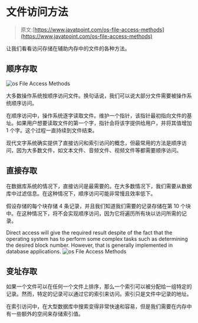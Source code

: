 # 文件访问方法

> 原文:[https://www.javatpoint.com/os-file-access-methods](https://www.javatpoint.com/os-file-access-methods)

让我们看看访问存储在辅助内存中的文件的各种方法。

## 顺序存取

![os File Access Methods](../Images/53bc88b678393fe0db0fcca57a05d74d.png)

大多数操作系统按顺序访问文件。换句话说，我们可以说大部分文件需要被操作系统顺序访问。

在顺序访问中，操作系统逐字读取文件。维护一个指针，该指针最初指向文件的基址。如果用户想要读取文件的第一个字，指针会将该字提供给用户，并将其值增加 1 个字。这个过程一直持续到文件结束。

现代文字系统确实提供了直接访问和索引访问的概念，但最常用的方法是顺序访问，因为大多数文件，如文本文件、音频文件、视频文件等都需要顺序访问。

## 直接存取

在数据库系统的情况下，直接访问是最需要的。在大多数情况下，我们需要从数据库中过滤信息。在这种情况下，顺序访问可能非常慢且效率低下。

假设存储的每个块存储 4 条记录，并且我们知道我们需要的记录存储在第 10 个块中。在这种情况下，将不会实现顺序访问，因为它将遍历所有块以访问所需的记录。

Direct access will give the required result despite of the fact that the operating system has to perform some complex tasks such as determining the desired block number. However, that is generally implemented in database applications.
![os File Access Methods](../Images/40e034810f798e664542b357e4be0883.png)

## 变址存取

如果一个文件可以在任何一个文件上排序，那么一个索引可以被分配给一组特定的记录。然而，特定的记录可以通过它的索引来访问。索引只是文件中记录的地址。

在索引访问中，在大型数据库中搜索变得非常快速和容易，但是我们需要在内存中有一些额外的空间来存储索引值。